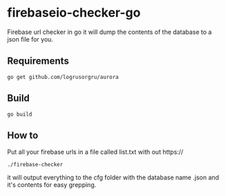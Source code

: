 # firebaseio-checker-go

Firebase url checker in go it will dump the contents of the database to a json file for you.

Requirements
---

```
go get github.com/logrusorgru/aurora
```

Build
---

```
go build
```

How to
---

Put all your firebase urls in a file called list.txt with out https://

```
./firebase-checker
```

it will output everything to the cfg folder with the database name .json and it's contents for easy grepping.
